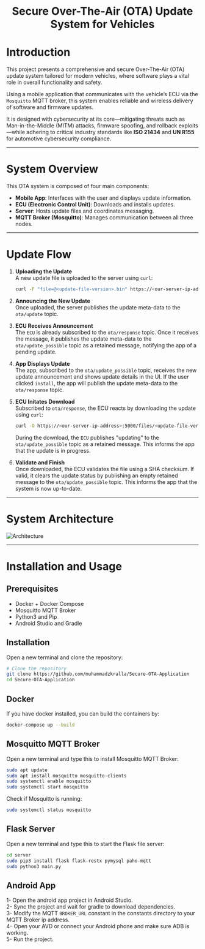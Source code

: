 <h1 align="center"> Secure Over-The-Air (OTA) Update System for Vehicles </h1>


# Introduction

This project presents a comprehensive and secure Over-The-Air (OTA) update system tailored for modern vehicles, where software plays a vital role in overall functionality and safety.

Using a mobile application that communicates with the vehicle’s ECU via the `Mosquitto` MQTT broker, this system enables reliable and wireless delivery of software and firmware updates.

It is designed with cybersecurity at its core—mitigating threats such as Man-in-the-Middle (MITM) attacks, firmware spoofing, and rollback exploits—while adhering to critical industry standards like **ISO 21434** and **UN R155** for automotive cybersecurity compliance.

---

# System Overview

This OTA system is composed of four main components:

- **Mobile App**: Interfaces with the user and displays update information.
- **ECU (Electronic Control Unit)**: Downloads and installs updates.
- **Server**: Hosts update files and coordinates messaging.
- **MQTT Broker (Mosquitto)**: Manages communication between all three nodes.

---

# Update Flow

1. **Uploading the Update**  
   A new update file is uploaded to the server using `curl`:

   ```bash
   curl -F "file=@<update-file-version>.bin" https://<our-server-ip-address>:80/upload
   ```

2. **Announcing the New Update**    
    Once uploaded, the server publishes the update meta-data to the `ota/update` topic.

3. **ECU Receives Announcement**    
    The `ECU` is already subscribed to the `ota/response` topic. Once it receives the message, it publishes the update meta-data to the `ota/update_possible` topic as a retained message, notifying the app of a pending update.

4. **App Displays Update**  
    The app, subscribed to the `ota/update_possible` topic, receives the new update announcement and shows update details in the UI. If the user clicked `install`, the app will publish the update meta-data to the `ota/response` topic.

5. **ECU Initates Download**    
    Subscribed to `ota/response`, the ECU reacts by downloading the update using `curl`:

    ```bash
    curl -O https://<our-server-ip-address>:5000/files/<update-file-version>.bin
    ```
    During the download, the `ECU` publishes "updating" to the `ota/update_possible` topic as a retained message. This informs the app that the update is in progress.

6. **Validate and Finish**  
Once downloaded, the ECU validates the file using a SHA checksum. If valid, it clears the update status by publishing an empty retained message to the `ota/update_possible` topic. This informs the app that the system is now up-to-date.

---

# System Architecture

![Architecture](Docs/images/ota_arch.png)

---

# Installation and Usage

## Prerequisites

- Docker + Docker Compose
- Mosquitto MQTT Broker
- Python3 and Pip
- Android Studio and Gradle

## Installation
Open a new terminal and clone the repository:

```bash
# Clone the repository
git clone https://github.com/muhammadzkralla/Secure-OTA-Application
cd Secure-OTA-Application
```

## Docker
If you have docker installed, you can build the containers by:

```bash
docker-compose up --build
```

## Mosquitto MQTT Broker
Open a new terminal and type this to install Mosquitto MQTT Broker:

```bash
sudo apt update
sudo apt install mosquitto mosquitto-clients
sudo systemctl enable mosquitto
sudo systemctl start mosquitto
```

Check if Mosquitto is running:
```bash
sudo systemctl status mosquitto
```

## Flask Server
Open a new terminal and type this to start the Flask file server:

```bash
cd server
sudo pip3 install flask flask-restx pymysql paho-mqtt
sudo python3 main.py
```


## Android App

1- Open the android app project in Android Studio. <br>
2- Sync the project and wait for gradle to download dependencies. <br>
3- Modify the MQTT `BROKER_URL` constant in the constants directory to your MQTT Broker ip address. <br>
4- Open your AVD or connect your Android phone and make sure ADB is working. <br>
5- Run the project. <br>
